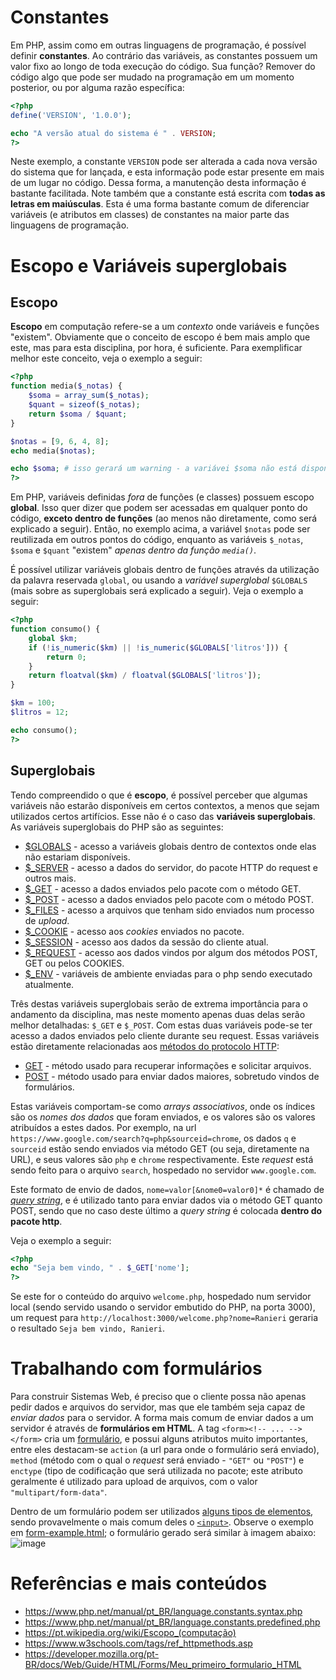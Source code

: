 # Constantes

Em PHP, assim como em outras linguagens de programação, é possível definir **constantes**. Ao contrário das variáveis, as constantes possuem um valor fixo ao longo de toda execução do código. Sua função? Remover do código algo que pode ser mudado na programação em um momento posterior, ou por alguma razão específica:
```php
<?php
define('VERSION', '1.0.0');

echo "A versão atual do sistema é " . VERSION;
?>
```

Neste exemplo, a constante `VERSION` pode ser alterada a cada nova versão do sistema que for lançada, e esta informação pode estar presente em mais de um lugar no código. Dessa forma, a manutenção desta informação é bastante facilitada. Note também que a constante está escrita com **todas as letras em maiúsculas**. Esta é uma forma bastante comum de diferenciar variáveis (e atributos em classes) de constantes na maior parte das linguagens de programação.

# Escopo e Variáveis superglobais

## Escopo

**Escopo** em computação refere-se a um *contexto* onde variáveis e funções "existem". Obviamente que o conceito de escopo é bem mais amplo que este, mas para esta disciplina, por hora, é suficiente. Para exemplificar melhor este conceito, veja o exemplo a seguir:
```php
<?php
function media($_notas) {
    $soma = array_sum($_notas);
    $quant = sizeof($_notas);
    return $soma / $quant;
}

$notas = [9, 6, 4, 8];
echo media($notas);

echo $soma; # isso gerará um warning - a variávei $soma não está disponível neste contexto
?>
```

Em PHP, variáveis definidas *fora* de funções (e classes) possuem escopo **global**. Isso quer dizer que podem ser acessadas em qualquer ponto do código, **exceto dentro de funções** (ao menos não diretamente, como será explicado a seguir). Então, no exemplo acima, a variável `$notas` pode ser reutilizada em outros pontos do código, enquanto as variáveis `$_notas`, `$soma` e `$quant` "existem" *apenas dentro da função `media()`*.

É possível utilizar variáveis globais dentro de funções através da utilização da palavra reservada `global`, ou usando a *variável superglobal* `$GLOBALS` (mais sobre as superglobais será explicado a seguir). Veja o exemplo a seguir:

```php
<?php
function consumo() {
    global $km;
    if (!is_numeric($km) || !is_numeric($GLOBALS['litros'])) {
        return 0;
    }
    return floatval($km) / floatval($GLOBALS['litros']);
}

$km = 100;
$litros = 12;

echo consumo();
?>
```

## Superglobais

Tendo compreendido o que é **escopo**, é possível perceber que algumas variáveis não estarão disponíveis em certos contextos, a menos que sejam utilizados certos artifícios. Esse não é o caso das **variáveis superglobais**. As variáveis superglobais do PHP são as seguintes:
- [$GLOBALS](https://www.php.net/manual/pt_BR/reserved.variables.globals.php) - acesso a variáveis globais dentro de contextos onde elas não estariam disponíveis.
- [$\_SERVER](https://www.php.net/manual/pt_BR/reserved.variables.server.php) - acesso a dados do servidor, do pacote HTTP do request e outros mais.
- [$\_GET](https://www.php.net/manual/pt_BR/reserved.variables.get.php) - acesso a dados enviados pelo pacote com o método GET.
- [$\_POST](https://www.php.net/manual/pt_BR/reserved.variables.post.php) - acesso a dados enviados pelo pacote com o método POST.
- [$\_FILES](https://www.php.net/manual/pt_BR/reserved.variables.files.php) - acesso a arquivos que tenham sido enviados num processo de *upload*.
- [$\_COOKIE](https://www.php.net/manual/pt_BR/reserved.variables.cookie.php) - acesso aos *cookies* enviados no pacote.
- [$\_SESSION](https://www.php.net/manual/pt_BR/reserved.variables.session.php) - acesso aos dados da sessão do cliente atual.
- [$\_REQUEST](https://www.php.net/manual/pt_BR/reserved.variables.request.php) - acesso aos dados vindos por algum dos métodos POST, GET ou pelos COOKIES.
- [$\_ENV](https://www.php.net/manual/pt_BR/reserved.variables.environment.php) - variáveis de ambiente enviadas para o php sendo executado atualmente.

Três destas variáveis superglobais serão de extrema importância para o andamento da disciplina, mas neste momento apenas duas delas serão melhor detalhadas: `$_GET` e `$_POST`. Com estas duas variáveis pode-se ter acesso a dados enviados pelo cliente durante seu request. Essas variáveis estão diretamente relacionadas aos [métodos do protocolo HTTP](https://www.w3.org/Protocols/rfc2616/rfc2616-sec9.html):
- [GET](https://developer.mozilla.org/pt-BR/docs/Web/HTTP/Methods/GET) - método usado para recuperar informações e solicitar arquivos.
- [POST](https://developer.mozilla.org/pt-BR/docs/Web/HTTP/Methods/POST) - método usado para enviar dados maiores, sobretudo vindos de formulários.

Estas variáveis comportam-se como *arrays associativos*, onde os índices são os *nomes dos dados* que foram enviados, e os valores são os valores atribuídos a estes dados. Por exemplo, na url `https://www.google.com/search?q=php&sourceid=chrome`, os dados `q` e `sourceid` estão sendo enviados via método GET (ou seja, diretamente na URL), e seus valores são `php` e `chrome` respectivamente. Este *request* está sendo feito para o arquivo `search`, hospedado no servidor `www.google.com`.

Este formato de envio de dados, `nome=valor[&nome0=valor0]*` é chamado de [*query string*](https://en.wikipedia.org/wiki/Query_string), e é utilizado tanto para enviar dados via o método GET quanto POST, sendo que no caso deste último a *query string* é colocada **dentro do pacote http**.

Veja o exemplo a seguir:
```php
<?php
echo "Seja bem vindo, " . $_GET['nome'];
?>
```

Se este for o conteúdo do arquivo `welcome.php`, hospedado num servidor local (sendo servido usando o servidor embutido do PHP, na porta 3000), um request para `http://localhost:3000/welcome.php?nome=Ranieri` geraria o resultado `Seja bem vindo, Ranieri`.

# Trabalhando com formulários

Para construir Sistemas Web, é preciso que o cliente possa não apenas pedir dados e arquivos do servidor, mas que ele também seja capaz de *enviar dados* para o servidor. A forma mais comum de enviar dados a um servidor é através de **formulários em HTML**. A tag `<form><!-- ... --></form>` cria um [formulário](https://www.w3schools.com/html/html_forms.asp), e possui alguns atributos muito importantes, entre eles destacam-se `action` (a url para onde o formulário será enviado), `method` (método com o qual o *request* será enviado - `"GET"` ou `"POST"`) e `enctype` (tipo de codificação que será utilizada no pacote; este atributo geralmente é utilizado para upload de arquivos, com o valor `"multipart/form-data"`.

Dentro de um formulário podem ser utilizados [alguns tipos de elementos](https://www.w3schools.com/html/html_form_elements.asp), sendo provavelmente o mais comum deles o [`<input>`](https://www.w3schools.com/html/html_form_input_types.asp). Observe o exemplo em [form-example.html](form-example.html); o formulário gerado será similar à imagem abaixo:
![image](https://user-images.githubusercontent.com/2471326/63200941-89523800-c059-11e9-9022-8522cce0f155.png)


# Referências e mais conteúdos
- https://www.php.net/manual/pt_BR/language.constants.syntax.php
- https://www.php.net/manual/pt_BR/language.constants.predefined.php
- https://pt.wikipedia.org/wiki/Escopo_(computação)
- https://www.w3schools.com/tags/ref_httpmethods.asp
- https://developer.mozilla.org/pt-BR/docs/Web/Guide/HTML/Forms/Meu_primeiro_formulario_HTML
